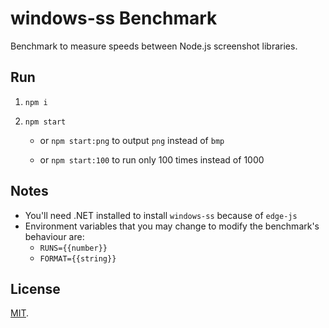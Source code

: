 # windows-ss Benchmark

Benchmark to measure speeds between Node.js screenshot libraries.



## Run

1. `npm i`

2. `npm start`

   * or `npm start:png` to output `png` instead of `bmp`

   * or `npm start:100` to run only 100 times instead of 1000



## Notes

* You'll need .NET installed to install `windows-ss` because of `edge-js`
* Environment variables that you may change to modify the benchmark's behaviour are:
  * `RUNS={{number}}`
  * `FORMAT={{string}}`



## License

[MIT](https://opensource.org/licenses/MIT).

